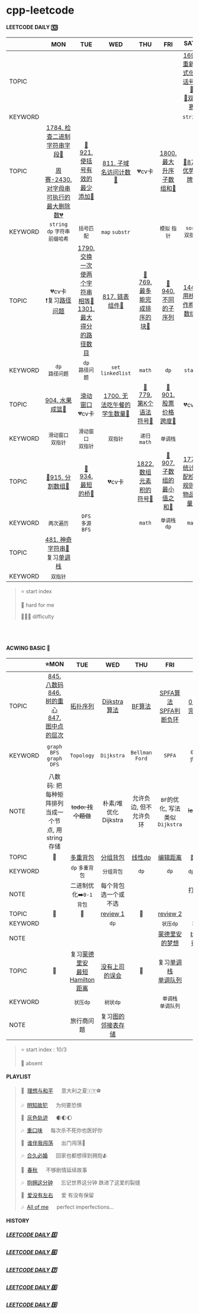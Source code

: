 # cpp-leetcode

#### LEETCODE DAILY 🔟
|       |MON|TUE|WED|THU|FRI|SAT⭐|SUN|
|  ---  |:-:|:-:|:-:|:-:|:-:|:-:|:-:|
|TOPIC  ||||||[1694. 重新格式化电话号码💚](/workspace/1694.%E9%87%8D%E6%96%B0%E6%A0%BC%E5%BC%8F%E5%8C%96%E7%94%B5%E8%AF%9D%E5%8F%B7%E7%A0%81.cpp)<br/>[🍬双周赛](/record/2022/Oct-Biweek-1.md)|[📌777. 在LR字符串中交换相邻字符🧡](/workspace/777.%E5%9C%A8lr%E5%AD%97%E7%AC%A6%E4%B8%B2%E4%B8%AD%E4%BA%A4%E6%8D%A2%E7%9B%B8%E9%82%BB%E5%AD%97%E7%AC%A6.cpp)<br/>[🍬周赛](/record/2022/Oct-Weekly-1.md)|
|KEYWORD|   |   |   |   |   |`string`|`swap`|
|TOPIC  |[1784. 检查二进制字符串字段💚](/workspace/1784.%E6%A3%80%E6%9F%A5%E4%BA%8C%E8%BF%9B%E5%88%B6%E5%AD%97%E7%AC%A6%E4%B8%B2%E5%AD%97%E6%AE%B5.cpp)<br/><br/>[周赛-2430. 对字母串可执行的最大删除数💔](/acwing/Section%202/acwing%20-%20%E5%AD%97%E7%AC%A6%E4%B8%B2%E5%89%8D%E7%BC%80%E5%93%88%E5%B8%8C.md)|[📌921. 使括号有效的最少添加🧡](/workspace/921.%E4%BD%BF%E6%8B%AC%E5%8F%B7%E6%9C%89%E6%95%88%E7%9A%84%E6%9C%80%E5%B0%91%E6%B7%BB%E5%8A%A0.cpp)|[811. 子域名访问计数🧡](/workspace/811.%E5%AD%90%E5%9F%9F%E5%90%8D%E8%AE%BF%E9%97%AE%E8%AE%A1%E6%95%B0.cpp)|💔cv卡|[1800. 最大升序子数组和💚](/workspace/1800.%E6%9C%80%E5%A4%A7%E5%8D%87%E5%BA%8F%E5%AD%90%E6%95%B0%E7%BB%84%E5%92%8C.cpp)|[📌870. 优势洗牌🧡](/workspace/870.%E4%BC%98%E5%8A%BF%E6%B4%97%E7%89%8C.cpp)|[📌856. 括号的分数🧡](/workspace/856.%E6%8B%AC%E5%8F%B7%E7%9A%84%E5%88%86%E6%95%B0.cpp)<br/>[🍬周赛](/record/2022/Oct-Weekly-2.md)|
|KEYWORD|`string`<br/>`dp` `字符串前缀哈希`|`括号匹配`|`map` `substr`|  |`模拟` `指针`|`sort` `双指针`|`stack`|
|TOPIC  |💔cv卡<br/>❗️复习[路径问题](/markdown/%E4%B8%93%E9%A2%98%20-%20DP%20-%20%E8%B7%AF%E5%BE%84%E9%97%AE%E9%A2%98.md)|[1790. 交换一次使两个字符串相等💚](/workspace/1790.%E4%BB%85%E6%89%A7%E8%A1%8C%E4%B8%80%E6%AC%A1%E5%AD%97%E7%AC%A6%E4%B8%B2%E4%BA%A4%E6%8D%A2%E8%83%BD%E5%90%A6%E4%BD%BF%E4%B8%A4%E4%B8%AA%E5%AD%97%E7%AC%A6%E4%B8%B2%E7%9B%B8%E7%AD%89.cpp)<br/>[1301. 最大得分的路径数目](/workspace/1301.%E6%9C%80%E5%A4%A7%E5%BE%97%E5%88%86%E7%9A%84%E8%B7%AF%E5%BE%84%E6%95%B0%E7%9B%AE.cpp)|[817. 链表组件🧡](/workspace/817.%E9%93%BE%E8%A1%A8%E7%BB%84%E4%BB%B6.cpp)|[📌769. 最多能完成排序的块🧡](/workspace/769.%E6%9C%80%E5%A4%9A%E8%83%BD%E5%AE%8C%E6%88%90%E6%8E%92%E5%BA%8F%E7%9A%84%E5%9D%97.cpp)|[📌940. 不同的子序列](/markdown/LC940.%20%E4%B8%8D%E5%90%8C%E7%9A%84%E5%AD%90%E5%BA%8F%E5%88%97II.md💔)|[1441. 用栈操作构建数组💚](/workspace/1441.%E7%94%A8%E6%A0%88%E6%93%8D%E4%BD%9C%E6%9E%84%E5%BB%BA%E6%95%B0%E7%BB%84.cpp)|[886. 可能的二分法🧡](/workspace/886.%E5%8F%AF%E8%83%BD%E7%9A%84%E4%BA%8C%E5%88%86%E6%B3%95.cpp)<br/>[🍬周赛](/record/2022/Oct-Weekly-3.md)|
|KEYWORD|`dp`<br/>`路径问题`|`dp`<br/>`路径问题`|`set`<br/>`linkedlist`|`math`|`dp`|`stack`|`并查集`<br/>`滑动窗口` `双指针`|
|TOPIC  |[904. 水果成篮🧡](/workspace/904.%E6%B0%B4%E6%9E%9C%E6%88%90%E7%AF%AE.cpp)|[滑动窗口](/markdown/%E4%B8%93%E9%A2%98%20-%20%E6%BB%91%E5%8A%A8%E7%AA%97%E5%8F%A3.md)<br/>💔cv卡|[1700. 无法吃午餐的学生数量💚](/workspace/1700.%E6%97%A0%E6%B3%95%E5%90%83%E5%8D%88%E9%A4%90%E7%9A%84%E5%AD%A6%E7%94%9F%E6%95%B0%E9%87%8F.cpp)|[📌779. 第K个语法符号🧡](/markdown/LC779.%20第K个语法符号.md)|[📌901. 股票价格跨度🧡](/workspace/901.%E8%82%A1%E7%A5%A8%E4%BB%B7%E6%A0%BC%E8%B7%A8%E5%BA%A6.cpp)|💔cv卡|[1768. 交替合并字符串💚](https://leetcode.cn/problems/merge-strings-alternately/)<br/>[🍬周赛](/record/2022/Oct-Weekly-4.md)|
|KEYWORD|`滑动窗口`<br/>`双指针`|`滑动窗口`<br/>`双指针`|`双指针`|`递归`<br/>`math`|`单调栈`||`dp` `中位数贪心`|
|TOPIC  |[📌915. 分割数组🧡](/workspace/915.%E5%88%86%E5%89%B2%E6%95%B0%E7%BB%84.cpp)|[📌934. 最短的桥🧡](/workspace/934.%E6%9C%80%E7%9F%AD%E7%9A%84%E6%A1%A5.cpp)|💔cv卡|[1822. 数组元素积的符号💚](https://leetcode.cn/problems/sign-of-the-product-of-an-array/)|[📌907. 子数组的最小值之和🧡](https://github.com/MyLeetCodeRecord/cpp-leetcode/blob/master/markdown/%E4%B8%93%E9%A2%98%20-%20%E5%8D%95%E8%B0%83%E6%A0%88.md#lc907-%E5%AD%90%E6%95%B0%E7%BB%84%E7%9A%84%E6%9C%80%E5%B0%8F%E5%80%BC%E4%B9%8B%E5%92%8C)|[1773. 统计匹配检索规则的物品数量💚](https://leetcode.cn/problems/count-items-matching-a-rule/)|[784. 字母大小写全排列🧡](/workspace/784.%E5%AD%97%E6%AF%8D%E5%A4%A7%E5%B0%8F%E5%86%99%E5%85%A8%E6%8E%92%E5%88%97.cpp)|
|KEYWORD|`两次遍历`|`DFS`<br/>`多源BFS`||`math`|`单调栈`<br/>`dp`|`map`|`backtrack`|
|TOPIC  |[481. 神奇字符串🧡](/workspace/481.%E7%A5%9E%E5%A5%87%E5%AD%97%E7%AC%A6%E4%B8%B2.cpp)<br/>复习[单调栈](/markdown/%E4%B8%93%E9%A2%98%20-%20%E5%8D%95%E8%B0%83%E6%A0%88.md)|
|KEYWORD|`双指针`|

> ⭐ start index
> 
> 📌 hard for me
> 
> 💚🧡💔 difficulty

<br/><br/>

#### ACWING BASIC 🦄
|       |⭐MON|TUE|WED|THU|FRI|SAT|SUN|
|  ---  |:-:|:-:|:-:|:-:|:-:|:-:|:-:|
|TOPIC  |[845. 八数码](/acwing/Section%203/2_%E5%85%AB%E6%95%B0%E7%A0%81.cpp)<br/>[846. 树的重心](/acwing/Section%203/3_%E6%A0%91%E7%9A%84%E9%87%8D%E5%BF%83.cpp)<br/>[847. 图中点的层次](/acwing/Section%203/4_%E5%9B%BE%E4%B8%AD%E7%82%B9%E7%9A%84%E5%B1%82%E6%AC%A1_BFS.cpp)|[拓扑序列](/acwing/Section%203/acwing%20-%20%E6%8B%93%E6%89%91%E5%BA%8F%E5%88%97.md)|[Dijkstra算法](/acwing/Section%203/acwing%20-%20%E6%9C%80%E7%9F%AD%E8%B7%AF%E9%97%AE%E9%A2%98%20-%20Dijkstra.md)|[BF算法](/acwing/Section%203/acwing%20-%20最短路问题%20-%20Bellman%20Ford.md)|[SPFA算法](/acwing/Section%203/acwing%20-%20最短路问题%20-%20SPFA.md)<br/>[SPFA判断负环](/acwing/Section%203/8_SPFA判断负环.cpp)|[0-1背包](/markdown/%E4%B8%93%E9%A2%98%20-%200-1%E8%83%8C%E5%8C%85.md)<br/>[完全背包](/markdown/%E4%B8%93%E9%A2%98%20-%20%E5%AE%8C%E5%85%A8%E8%83%8C%E5%8C%85.md)|[力扣背包题目](https://programmercarl.com/%E8%83%8C%E5%8C%85%E7%90%86%E8%AE%BA%E5%9F%BA%E7%A1%8001%E8%83%8C%E5%8C%85-1.html)|
|KEYWORD|`graph BFS`<br/>`graph DFS`|`Topology`|`Dijkstra`|`Bellman Ford`|`SPFA`|`0-1背包`<br/>`完全背包`|`0-1背包` `完全背包`|
|NOTE   |八数码: 把每种矩阵排列当成一个节点, 用string存储|~~todo: 找个题做~~|朴素/堆优化Dijkstra|允许负边, 但不允许负环|`BF`的优化, 写法类似`Dijkstra`|~~todo: leetcode背包~~|这`图`真不是人做的, `dp`先💃|
|TOPIC  |📅|[多重背包](/markdown/%E4%B8%93%E9%A2%98%20-%20%E8%83%8C%E5%8C%85%20-%20%E5%A4%9A%E9%87%8D%E8%83%8C%E5%8C%85.md)|[分组背包](/acwing/Section%205/1_%E5%88%86%E7%BB%84%E8%83%8C%E5%8C%85.cpp)|[线性dp](/acwing/Section%205/acwing%20-%20%E7%BA%BF%E6%80%A7dp.md)|[编辑距离](/markdown/%E4%B8%93%E9%A2%98%20-%20DP%20-%20%E5%8F%8C%E5%BA%8F%E5%88%97.md)|[数位dp](/acwing/Section%205/acwing%20-%20%E6%95%B0%E4%BD%8Ddp.md)||
|KEYWORD||`dp` `多重背包`|`分组背包`|`dp`|`dp`|`dp` `数位dp`||
|NOTE   ||二进制优化➡️`0-1背包`|每个背包选一个或不选|||打卡翻车现场||
|TOPIC  |📅|📅|[review 1](/acwing/Section%205/review%201.md)|📅|[review 2](/acwing/Section%205/review%202.md)||📅|
|KEYWORD|||`dp`||`状压dp`|`状压dp`||
|NOTE   |||||[蒙德里安的梦想](/acwing/Section%205/acwing%20-%20%E7%8A%B6%E5%8E%8Bdp.md)|[b站-蒙德里安](https://www.bilibili.com/video/BV1cv411b7EG/?spm_id_from=333.337.search-card.all.click&vd_source=e60de8162f155cdd464b9f11c355e633)|周赛了...|
|TOPIC  |📅|复习[蒙德里安](/acwing/Section%205/acwing%20-%20%E7%8A%B6%E5%8E%8Bdp.md)<br/>[最短Hamilton距离](/acwing/Section%205/acwing%20-%20%E7%8A%B6%E5%8E%8Bdp.md)|[没有上司的误会](/acwing/Section%205/acwing%20-%20%E6%A0%91%E7%8A%B6dp.md)|📅|复习[单调栈](/markdown/%E4%B8%93%E9%A2%98%20-%20%E5%8D%95%E8%B0%83%E6%A0%88.md)<br/>[单调队列](/acwing/Section%202/acwing%20-%20%E5%8D%95%E8%B0%83%E9%98%9F%E5%88%97.md)
|KEYWORD||`状压dp`|`树状dp`||`单调栈`<br/>`单调队列`|
|NOTE   ||旅行商问题|复习[图的邻接表存储](/acwing/Section%203/acwing%20-%20%E5%9B%BE%E7%9A%84%E9%82%BB%E6%8E%A5%E8%A1%A8%E5%AD%98%E5%82%A8.md)|

> ⭐ start index : 10/3
> 
> 📅 absent


#### PLAYLIST
> 🎵&nbsp; [理想与和平](https://c.y.qq.com/base/fcgi-bin/u?__=qhAnLq) &emsp; 意大利之夏🇮🇹⚽️
> 
> 🎶&nbsp; [明知故犯](https://c.y.qq.com/base/fcgi-bin/u?__=PIlt1J) &emsp; 为何要恐惧
> 
> 🎵&nbsp; [灰色轨迹](https://c.y.qq.com/base/fcgi-bin/u?__=2KAow) &emsp; 🌒🌓🌔
> 
> 🎶&nbsp; [重口味](https://c.y.qq.com/base/fcgi-bin/u?__=NGTgp43) &emsp; 每次杀不死你也医好你
> 
> 🎵&nbsp; [谁伴我闯荡](https://c.y.qq.com/base/fcgi-bin/u?__=slIip) &emsp; 出门闯荡🎒
> 
> 🎶&nbsp; [合久必婚](https://c.y.qq.com/base/fcgi-bin/u?__=HLgM54G) &emsp; 回家也都想得到拥抱🫂
> 
> 🎵&nbsp; [春秋](https://c.y.qq.com/base/fcgi-bin/u?__=O48S4D) &emsp; 不够剧情延续故事
> 
> 🎶&nbsp; [抱拥这分钟](https://c.y.qq.com/base/fcgi-bin/u?__=xsE6G4) &emsp; 忘记世界这分钟 跌进了这爱的裂缝
> 
> 🎵&nbsp; [爱没有左右](https://c.y.qq.com/base/fcgi-bin/u?__=5wO1qOW) &emsp; 爱 有没有保留
> 
> 🎶&nbsp; [All of me](https://c.y.qq.com/base/fcgi-bin/u?__=9wOw4b) &emsp; perfect imperfections...


#### HISTORY
##### [LEETCODE DAILY 5️⃣](/record/2022/2022-05.md)

##### [LEETCODE DAILY 6️⃣](/record/2022/2022-06.md)

##### [LEETCODE DAILY 7️⃣](/record/2022/2022-07.md)

##### [LEETCODE DAILY 8️⃣](/record/2022/2022-08.md)

##### [LEETCODE DAILY 9️⃣](/record/2022/2022-09.md)
